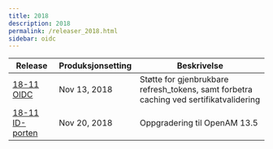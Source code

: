 ```yaml
---
title: 2018
description: 2018
permalink: /releaser_2018.html
sidebar: oidc
---
```


|Release|Produksjonsetting|Beskrivelse|
|-|-|-|
|[18-11 OIDC]({{site.baseurl}}/docs/idporten/oidc/releaser/18-11_OIDC)|Nov 13, 2018| Støtte for gjenbrukbare refresh_tokens, samt forbetra caching ved sertifikatvalidering |
|[18-11 ID-porten]({{site.baseurl}}/docs/idporten/oidc/releaser/18-11_ID-porten)|Nov 20, 2018| Oppgradering til OpenAM 13.5 |

